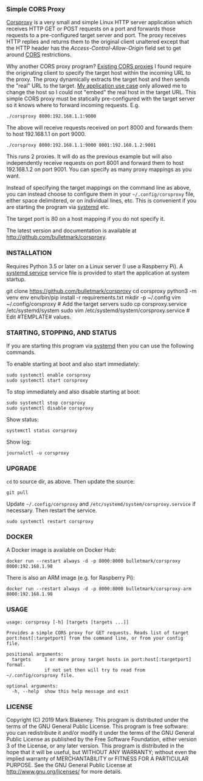 ### Simple CORS Proxy

[Corsproxy][REPO] is a very small and simple Linux HTTP server
application which receives HTTP GET or POST requests on a port and
forwards those requests to a pre-configured target server and port. The
proxy receives HTTP replies and returns them to the original client
unaltered except that the HTTP header has the
_Access-Control-Allow-Origin_ field set to get around
[CORS](https://developer.mozilla.org/en-US/docs/Web/HTTP/CORS)
restrictions.

Why another CORS proxy program? [Existing CORS
proxies](https://github.com/search?q=cors+proxy) I found require the
originating client to specify the target host within the incoming URL to
the proxy. The proxy dynamically extracts the target host and then sends
the "real" URL to the target. [My application use
case](http://fronius-powermon.duckdns.org) only allowed me to change the
host so I could not "embed" the real host in the target URL. This simple
CORS proxy must be statically pre-configured with the target server so
it knows where to forward incoming requests. E.g.

    ./corsproxy 8000:192.168.1.1:9000

The above will receive requests received on port 8000 and forwards them
to host 192.168.1.1 on port 9000.

    ./corsproxy 8000:192.168.1.1:9000 8001:192.168.1.2:9001

This runs 2 proxies. It will do as the previous example but will also
independently receive requests on port 8001 and forward them to host
192.168.1.2 on port 9001. You can specify as many proxy mappings as you
want.

Instead of specifying the target mappings on the command line as above,
you can instead choose to configure them in your `~/.config/corsproxy`
file, either space delimitered, or on individual lines, etc. This is
convenient if you are starting the program via
[systemd](https://www.freedesktop.org/wiki/Software/systemd/) etc.

The target port is 80 on a host mapping if you do not specify it.

The latest version and documentation is available at
http://github.com/bulletmark/corsproxy.

### INSTALLATION

Requires Python 3.5 or later on a Linux server (I use a Raspberry Pi). A
[systemd
service](https://www.freedesktop.org/software/systemd/man/systemd.service.html)
service file is provided to start the application at system startup.

git clone https://github.com/bulletmark/corsproxy
cd corsproxy
python3 -m venv env
env/bin/pip install -r requirements.txt
mkdir -p ~/.config
vim ~/.config/corsproxy # Add the target servers
sudo cp corsproxy.service /etc/systemd/system
sudo vim /etc/systemd/system/corsproxy.service # Edit #TEMPLATE# values.

### STARTING, STOPPING, AND STATUS

If you are starting this program via
[systemd](https://www.freedesktop.org/wiki/Software/systemd/) then you
can use the following commands.

To enable starting at boot and also start immediately:

    sudo systemctl enable corsproxy
    sudo systemctl start corsproxy

To stop immediately and also disable starting at boot:

    sudo systemctl stop corsproxy
    sudo systemctl disable corsproxy

Show status:

    systemctl status corsproxy

Show log:

    journalctl -u corsproxy

### UPGRADE

`cd` to source dir, as above. Then update the source:

    git pull

Update `~/.config/corsproxy` and `/etc/systemd/system/corsproxy.service` if
necessary. Then restart the service.

    sudo systemctl restart corsproxy

### DOCKER

A Docker image is available on Docker Hub:

    docker run --restart always -d -p 8000:8000 bulletmark/corsproxy 8000:192.168.1.98

There is also an ARM image (e.g. for Raspberry Pi):

    docker run --restart always -d -p 8000:8000 bulletmark/corsproxy-arm 8000:192.168.1.98

### USAGE

```
usage: corsproxy [-h] [targets [targets ...]]

Provides a simple CORS proxy for GET requests. Reads list of target
port:host[:targetport] from the command line, or from your config file.

positional arguments:
  targets     1 or more proxy target hosts in port:host[:targetport] format.
              if not set then will try to read from ~/.config/corsproxy file.

optional arguments:
  -h, --help  show this help message and exit
```

### LICENSE

Copyright (C) 2019 Mark Blakeney. This program is distributed under the
terms of the GNU General Public License.
This program is free software: you can redistribute it and/or modify it
under the terms of the GNU General Public License as published by the
Free Software Foundation, either version 3 of the License, or any later
version.
This program is distributed in the hope that it will be useful, but
WITHOUT ANY WARRANTY; without even the implied warranty of
MERCHANTABILITY or FITNESS FOR A PARTICULAR PURPOSE. See the GNU General
Public License at <http://www.gnu.org/licenses/> for more details.

[REPO]: https://github.com/bulletmark/corsproxy/

<!-- vim: se ai syn=markdown: -->

